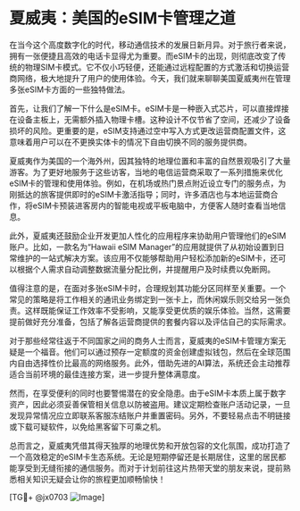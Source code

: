 # 夏威夷：美国的eSIM卡管理之道

在当今这个高度数字化的时代，移动通信技术的发展日新月异。对于旅行者来说，拥有一张便捷且高效的电话卡显得尤为重要。而eSIM卡的出现，则彻底改变了传统的物理SIM卡模式。它不仅小巧轻便，还能通过远程配置的方式激活和切换运营商网络，极大地提升了用户的使用体验。今天，我们就来聊聊美国夏威夷州在管理多张eSIM卡方面的一些独特做法。

首先，让我们了解一下什么是eSIM卡。eSIM卡是一种嵌入式芯片，可以直接焊接在设备主板上，无需额外插入物理卡槽。这种设计不仅节省了空间，还减少了设备损坏的风险。更重要的是，eSIM支持通过空中写入方式更改运营商配置文件，这意味着用户可以在不更换实体卡的情况下自由切换不同的服务提供商。

夏威夷作为美国的一个海外州，因其独特的地理位置和丰富的自然景观吸引了大量游客。为了更好地服务于这些访客，当地的电信运营商采取了一系列措施来优化eSIM卡的管理和使用体验。例如，在机场或热门景点附近设立专门的服务点，为刚抵达的旅客提供即时的eSIM卡激活指导；同时，许多酒店也与本地运营商合作，将eSIM卡预装进客房内的智能电视或平板电脑中，方便客人随时查看当地信息。

此外，夏威夷还鼓励企业开发更加人性化的应用程序来协助用户管理他们的eSIM账户。比如，一款名为“Hawaii eSIM Manager”的应用就提供了从初始设置到日常维护的一站式解决方案。该应用不仅能够帮助用户轻松添加新的eSIM卡，还可以根据个人需求自动调整数据流量分配比例，并提醒用户及时续费以免断网。

值得注意的是，在面对多张eSIM卡时，合理规划其功能分区同样至关重要。一个常见的策略是将工作相关的通讯业务绑定到一张卡上，而休闲娱乐则交给另一张负责。这样既能保证工作效率不受影响，又能享受更优质的娱乐体验。当然，这需要提前做好充分准备，包括了解各运营商提供的套餐内容以及评估自己的实际需求。

对于那些经常往返于不同国家之间的商务人士而言，夏威夷的eSIM卡管理方案无疑是一个福音。他们可以通过预存一定额度的资金创建虚拟钱包，然后在全球范围内自由选择性价比最高的网络服务。此外，借助先进的AI算法，系统还会主动推荐适合当前环境的最佳连接方案，进一步提升整体满意度。

然而，在享受便利的同时也要警惕潜在的安全隐患。由于eSIM卡本质上属于数字资产，因此必须妥善保管相关信息以防被盗用。建议定期检查账户活动记录，一旦发现异常情况应立即联系客服冻结账户并重置密码。另外，不要轻易点击不明链接或下载可疑软件，以免给黑客留下可乘之机。

总而言之，夏威夷凭借其得天独厚的地理优势和开放包容的文化氛围，成功打造了一个高效稳定的eSIM卡生态系统。无论是短期停留还是长期居住，这里的居民都能享受到无缝衔接的通信服务。而对于计划前往这片热带天堂的朋友来说，提前熟悉相关知识无疑会让你的旅程更加顺畅愉快！

[TG💪+ @jx0703 ![Image](https://github.com/user-attachments/assets/dbca1d08-cadb-493c-b0ec-ad6f7a83f270)]
